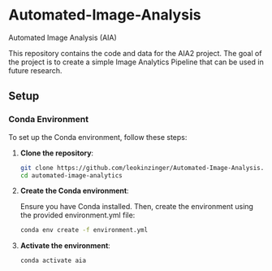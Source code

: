 # Automated-Image-Analysis
Automated Image Analysis (AIA)

This repository contains the code and data for the AIA2 project. The goal of the project is to create a simple Image Analytics Pipeline that can be used in future research.

## Setup

### Conda Environment

To set up the Conda environment, follow these steps:

1. **Clone the repository**:

   ```bash
   git clone https://github.com/leokinzinger/Automated-Image-Analysis.git
   cd automated-image-analytics
   ```

2. **Create the Conda environment**:

    Ensure you have Conda installed. Then, create the environment using the provided environment.yml file:
    
    ```bash
    conda env create -f environment.yml
    ```

3. **Activate the environment**:

    ```bash
    conda activate aia
    ```

